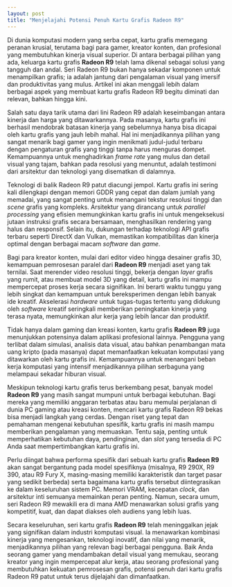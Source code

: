 ```yaml
---
layout: post
title: "Menjelajahi Potensi Penuh Kartu Grafis Radeon R9"
---
```


Di dunia komputasi modern yang serba cepat, kartu grafis memegang peranan krusial, terutama bagi para gamer, kreator konten, dan profesional yang membutuhkan kinerja visual superior. Di antara berbagai pilihan yang ada, keluarga kartu grafis **Radeon R9** telah lama dikenal sebagai solusi yang tangguh dan andal. Seri Radeon R9 bukan hanya sekadar komponen untuk menampilkan grafis; ia adalah jantung dari pengalaman visual yang imersif dan produktivitas yang mulus. Artikel ini akan menggali lebih dalam berbagai aspek yang membuat kartu grafis Radeon R9 begitu diminati dan relevan, bahkan hingga kini.

Salah satu daya tarik utama dari lini Radeon R9 adalah keseimbangan antara kinerja dan harga yang ditawarkannya. Pada masanya, kartu grafis ini berhasil mendobrak batasan kinerja yang sebelumnya hanya bisa dicapai oleh kartu grafis yang jauh lebih mahal. Hal ini menjadikannya pilihan yang sangat menarik bagi gamer yang ingin menikmati judul-judul terbaru dengan pengaturan grafis yang tinggi tanpa harus menguras dompet. Kemampuannya untuk menghadirkan *frame rate* yang mulus dan detail visual yang tajam, bahkan pada resolusi yang menuntut, adalah testimoni dari arsitektur dan teknologi yang disematkan di dalamnya.

Teknologi di balik Radeon R9 patut diacungi jempol. Kartu grafis ini sering kali dilengkapi dengan memori GDDR yang cepat dan dalam jumlah yang memadai, yang sangat penting untuk menangani tekstur resolusi tinggi dan *scene* grafis yang kompleks. Arsitektur yang dirancang untuk *parallel processing* yang efisien memungkinkan kartu grafis ini untuk mengeksekusi jutaan instruksi grafis secara bersamaan, menghasilkan rendering yang halus dan responsif. Selain itu, dukungan terhadap teknologi API grafis terbaru seperti DirectX dan Vulkan, memastikan kompatibilitas dan kinerja optimal dengan berbagai macam *software* dan *game*.

Bagi para kreator konten, mulai dari editor video hingga desainer grafis 3D, kemampuan pemrosesan paralel dari **Radeon R9** menjadi aset yang tak ternilai. Saat merender video resolusi tinggi, bekerja dengan *layer* grafis yang rumit, atau membuat model 3D yang detail, kartu grafis ini mampu mempercepat proses kerja secara signifikan. Ini berarti waktu tunggu yang lebih singkat dan kemampuan untuk bereksperimen dengan lebih banyak ide kreatif. Akselerasi *hardware* untuk tugas-tugas tertentu yang didukung oleh *software* kreatif seringkali memberikan peningkatan kinerja yang terasa nyata, memungkinkan alur kerja yang lebih lancar dan produktif.

Tidak hanya dalam gaming dan kreasi konten, kartu grafis **Radeon R9** juga menunjukkan potensinya dalam aplikasi profesional lainnya. Pengguna yang terlibat dalam simulasi, analisis data visual, atau bahkan penambangan mata uang kripto (pada masanya) dapat memanfaatkan kekuatan komputasi yang ditawarkan oleh kartu grafis ini. Kemampuannya untuk menangani beban kerja komputasi yang intensif menjadikannya pilihan serbaguna yang melampaui sekadar hiburan visual.

Meskipun teknologi kartu grafis terus berkembang pesat, banyak model **Radeon R9** yang masih sangat mumpuni untuk berbagai kebutuhan. Bagi mereka yang memiliki anggaran terbatas atau baru memulai perjalanan di dunia PC gaming atau kreasi konten, mencari kartu grafis Radeon R9 bekas bisa menjadi langkah yang cerdas. Dengan riset yang tepat dan pemahaman mengenai kebutuhan spesifik, kartu grafis ini masih mampu memberikan pengalaman yang memuaskan. Tentu saja, penting untuk memperhatikan kebutuhan daya, pendinginan, dan *slot* yang tersedia di PC Anda saat mempertimbangkan kartu grafis ini.

Perlu diingat bahwa performa spesifik dari sebuah kartu grafis **Radeon R9** akan sangat bergantung pada model spesifiknya (misalnya, R9 290X, R9 390, atau R9 Fury X, masing-masing memiliki karakteristik dan target pasar yang sedikit berbeda) serta bagaimana kartu grafis tersebut diintegrasikan ke dalam keseluruhan sistem PC. Memori VRAM, kecepatan *clock*, dan arsitektur inti semuanya memainkan peran penting. Namun, secara umum, seri Radeon R9 mewakili era di mana AMD menawarkan solusi grafis yang kompetitif, kuat, dan dapat diakses oleh audiens yang lebih luas.

Secara keseluruhan, seri kartu grafis **Radeon R9** telah meninggalkan jejak yang signifikan dalam industri komputasi visual. Ia menawarkan kombinasi kinerja yang mengesankan, teknologi inovatif, dan nilai yang menarik, menjadikannya pilihan yang relevan bagi berbagai pengguna. Baik Anda seorang gamer yang mendambakan detail visual yang memukau, seorang kreator yang ingin mempercepat alur kerja, atau seorang profesional yang membutuhkan kekuatan pemrosesan grafis, potensi penuh dari kartu grafis Radeon R9 patut untuk terus dijelajahi dan dimanfaatkan.
